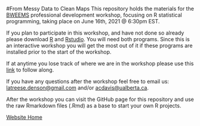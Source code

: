 #From Messy Data to Clean Maps
This repository holds the materials for the [BWEEMS]() professional development workshop, focusing on R statistical programming, taking place on June 16th, 2021 @ 6:30pm EST.

If you plan to participate in this workshop, and have not done so already please download [R](https://cran.r-project.org/mirrors.html) and [Rstudio](https://www.rstudio.com/products/rstudio/). You will need both programs. Since this is an interactive workshop you will get the most out of it if these programs are installed prior to the start of the workshop.

If at anytime you lose track of where we are in the workshop please use this [link](DataToMaps.html) to follow along.

If you have any questions after the workshop feel free to email us: latreese.denson@gmail.com and/or
acdavis@ualberta.ca. 

After the workshop you can visit the GitHub page for this repository and use the raw Rmarkdown files (.Rmd) as a base to start your own R projects.

[Website Home](https://latreesedenson.github.io/DirtyData-CleanMaps/)

